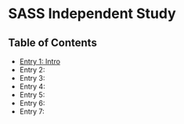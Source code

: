 # SASS Independent Study

## Table of Contents

+ [Entry 1: Intro](entries/entry01-plan)
+ Entry 2:
+ Entry 3:
+ Entry 4: 
+ Entry 5:
+ Entry 6:
+ Entry 7:


